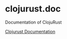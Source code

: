 # clojurust.doc
Documentation of ClojuRust

[Clojurust Documentation](https://clojurust.github.io/clojurust.doc)
